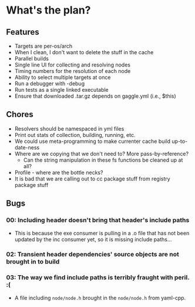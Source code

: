 # What's the plan?

## Features

- Targets are per-os/arch
- When I clean, I don't want to delete the stuff in the cache
- Parallel builds
- Single line UI for collecting and resolving nodes
- Timing numbers for the resolution of each node
- Ability to select multiple targets at once
- Run a debugger with -debug
- Run tests as a single linked executable
- Ensure that downloaded .tar.gz depends on gaggle.yml (i.e., $this)

## Chores

- Resolvers should be namespaced in yml files
- Print out stats of collection, building, running, etc.
- We could use meta-programming to make currenter cache build up-to-date-ness
- Where are we copying that we don't need to? More pass-by-reference?
  - Can the string manipulation in these fs functions be cleaned up at all?
- Profile - where are the bottle necks?
- It is bad that we are calling out to cc package stuff from registry package stuff

## Bugs

### 00: Including header doesn't bring that header's include paths
- This is because the exe consumer is pulling in a .o file that has not been
  updated by the inc consumer yet, so it is missing include paths...

### 02: Transient header dependencies' source objects are not brought in to build

### 03: The way we find include paths is terribly fraught with peril. :(
- A file including `node/node.h` brought in the `node/node.h` from yaml-cpp.